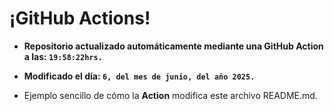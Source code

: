 # ¡GitHub Actions!
* **Repositorio actualizado automáticamente mediante una GitHub Action a las: `19:58:22hrs.`**
* **Modificado el día: `6, del mes de junio, del año 2025.`**

* Ejemplo sencillo de cómo la **Action** modifica este archivo README.md.
